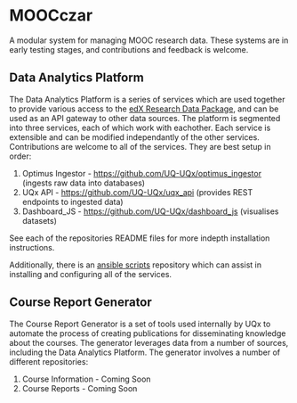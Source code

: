 MOOCczar
========

A modular system for managing MOOC research data.  These systems are in early testing stages, and contributions and feedback is welcome.

Data Analytics Platform
--------

The Data Analytics Platform is a series of services which are used together to provide various access to the <a href="https://edx-wiki.atlassian.net/wiki/display/OA/Research+Data+Package+Details" target="_blank">edX Research Data Package</a>, and can be used as an API gateway to other data sources.  The platform is segmented into three services, each of which work with eachother.  Each service is extensible and can be modified independantly of the other services.  Contributions are welcome to all of the services.  They are best setup in order:

1. Optimus Ingestor - https://github.com/UQ-UQx/optimus_ingestor (ingests raw data into databases)
2. UQx API - https://github.com/UQ-UQx/uqx_api (provides REST endpoints to ingested data)
3. Dashboard_JS - https://github.com/UQ-UQx/dashboard_js (visualises datasets)

See each of the repositories README files for more indepth installation instructions.

Additionally, there is an <a href="https://github.com/UQ-UQx/uqx_ansible">ansible scripts</a> repository which can assist in installing and configuring all of the services.

Course Report Generator
--------

The Course Report Generator is a set of tools used internally by UQx to automate the process of creating publications for disseminating knowledge about the courses.  The generator leverages data from a number of sources, including the Data Analytics Platform.  The generator involves a number of different repositories:

1. Course Information - Coming Soon
2. Course Reports - Coming Soon
